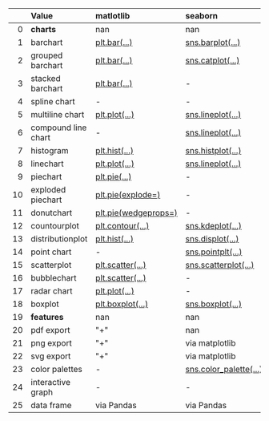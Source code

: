 |    | Value               | matlotlib                                                                                                                                                    | seaborn                                                                                   | bokeh                                                                                                                      | pandas                                                                                                                        |
|---:|:--------------------|:-------------------------------------------------------------------------------------------------------------------------------------------------------------|:------------------------------------------------------------------------------------------|:---------------------------------------------------------------------------------------------------------------------------|:------------------------------------------------------------------------------------------------------------------------------|
|  0 | **charts**          | nan                                                                                                                                                          | nan                                                                                       | nan                                                                                                                        | nan                                                                                                                           |
|  1 | barchart            | [plt.bar(...)](https://matplotlib.org/stable/api/_as_gen/matplotlib.axes.Axes.bar.html#matplotlib.axes.Axes.bar)                                             | [sns.barplot(...)](https://seaborn.pydata.org/generated/seaborn.barplot.html)             | [p.vbar(...)](https://docs.bokeh.org/en/latest/docs/gallery/bar_colors.html)                                               | [df.plot.bar(...)](https://pandas.pydata.org/pandas-docs/stable/reference/api/pandas.DataFrame.plot.bar.html)                 |
|  2 | grouped barchart    | [plt.bar(...)](https://matplotlib.org/stable/gallery/lines_bars_and_markers/barchart.html#sphx-glr-gallery-lines-bars-and-markers-barchart-py)               | [sns.catplot(...)](https://seaborn.pydata.org/examples/grouped_barplot.html)              | -                                                                                                                          | [df.plot.bar(...)](https://pandas.pydata.org/pandas-docs/stable/reference/api/pandas.DataFrame.plot.bar.html)                 |
|  3 | stacked barchart    | [plt.bar(...)](https://matplotlib.org/stable/gallery/lines_bars_and_markers/bar_stacked.html#sphx-glr-gallery-lines-bars-and-markers-bar-stacked-py)         | -                                                                                         | [p.vbar_stack(...)](https://docs.bokeh.org/en/latest/docs/reference/plotting/figure.html#bokeh.plotting.Figure.vbar_stack) | [df.plot.bar(stacked=True)](https://pandas.pydata.org/pandas-docs/stable/reference/api/pandas.DataFrame.plot.bar.html)        |
|  4 | spline chart        | -                                                                                                                                                            | -                                                                                         | -                                                                                                                          | -                                                                                                                             |
|  5 | multiline chart     | [plt.plot(...)](https://matplotlib.org/stable/gallery/text_labels_and_annotations/multiline.html#sphx-glr-gallery-text-labels-and-annotations-multiline-py)  | [sns.lineplot(...)](https://seaborn.pydata.org/generated/seaborn.lineplot.html)           | [p.multi_line(...)](https://docs.bokeh.org/en/latest/docs/reference/plotting/figure.html#bokeh.plotting.Figure.multi_line) | [df.plot.line(...)](https://pandas.pydata.org/pandas-docs/stable/reference/api/pandas.DataFrame.plot.line.html)               |
|  6 | compound line chart | -                                                                                                                                                            | [sns.lineplot(...)](https://seaborn.pydata.org/generated/seaborn.lineplot.html)           | -                                                                                                                          | [df.plot.area(...)](https://pandas.pydata.org/pandas-docs/stable/reference/api/pandas.DataFrame.plot.area.html)               |
|  7 | histogram           | [plt.hist(...)](https://matplotlib.org/stable/api/_as_gen/matplotlib.axes.Axes.hist.html#matplotlib.axes.Axes.hist)                                          | [sns.histplot(...)](https://seaborn.pydata.org/generated/seaborn.histplot.html)           | -                                                                                                                          | [df.plot.hist(...)](https://pandas.pydata.org/pandas-docs/stable/reference/api/pandas.DataFrame.plot.hist.html)               |
|  8 | linechart           | [plt.plot(...)](https://matplotlib.org/stable/api/_as_gen/matplotlib.axes.Axes.plot.html#matplotlib.axes.Axes.plot)                                          | [sns.lineplot(...)](https://seaborn.pydata.org/generated/seaborn.lineplot.html)           | [p.line(...)](https://docs.bokeh.org/en/latest/docs/reference/plotting/figure.html#bokeh.plotting.Figure.line)             | [df.plot.line(...)](https://pandas.pydata.org/pandas-docs/stable/reference/api/pandas.DataFrame.plot.line.html)               |
|  9 | piechart            | [plt.pie(...)](https://matplotlib.org/stable/api/_as_gen/matplotlib.axes.Axes.pie.html)                                                                      | -                                                                                         | [p.wedge(...)](https://docs.bokeh.org/en/latest/docs/reference/plotting/figure.html#bokeh.plotting.Figure.wedge)           | [df.plot.pie(...)](https://pandas.pydata.org/pandas-docs/stable/reference/api/pandas.DataFrame.plot.pie.html)                 |
| 10 | exploded piechart   | [plt.pie(explode=)](https://matplotlib.org/stable/gallery/pie_and_polar_charts/pie_features.html#sphx-glr-gallery-pie-and-polar-charts-pie-features-py)      | -                                                                                         | -                                                                                                                          | -                                                                                                                             |
| 11 | donutchart          | [plt.pie(wedgeprops=)](https://matplotlib.org/stable/gallery/pie_and_polar_charts/nested_pie.html#sphx-glr-gallery-pie-and-polar-charts-nested-pie-py)       | -                                                                                         | [Donut(...)](https://docs.bokeh.org/en/0.10.0/docs/gallery/donut_chart.html)                                               | -                                                                                                                             |
| 12 | countourplot        | [plt.contour(...)](https://matplotlib.org/stable/api/_as_gen/matplotlib.axes.Axes.contour.html#matplotlib.axes.Axes.contour)                                 | [sns.kdeplot(...)](https://seaborn.pydata.org/generated/seaborn.kdeplot.html)             | -                                                                                                                          | -                                                                                                                             |
| 13 | distributionplot    | [plt.hist(...)](https://matplotlib.org/stable/api/_as_gen/matplotlib.axes.Axes.hist.html#matplotlib.axes.Axes.hist)                                          | [sns.displot(...)](https://seaborn.pydata.org/tutorial/distributions.html)                | [Histogram(...)](http://docs.bokeh.org/en/0.12.4/docs/reference/charts.html)                                               | -                                                                                                                             |
| 14 | point chart         | -                                                                                                                                                            | [sns.pointplt(...)](https://seaborn.pydata.org/generated/seaborn.pointplot.html)          | -                                                                                                                          | [df.plot.scatter(...)](https://pandas.pydata.org/pandas-docs/stable/reference/api/pandas.DataFrame.plot.scatter.html)         |
| 15 | scatterplot         | [plt.scatter(...)](https://matplotlib.org/stable/api/_as_gen/matplotlib.axes.Axes.scatter.html#matplotlib.axes.Axes.scatter)                                 | [sns.scatterplot(...)](https://seaborn.pydata.org/generated/seaborn.scatterplot.html)     | [Scatter(...)](http://docs.bokeh.org/en/0.12.4/docs/reference/charts.html)                                                 | [df.plot.scatter(...)](https://pandas.pydata.org/pandas-docs/stable/reference/api/pandas.DataFrame.plot.scatter.html)         |
| 16 | bubblechart         | [plt.scatter(...)](https://matplotlib.org/stable/gallery/lines_bars_and_markers/scatter_demo2.html#sphx-glr-gallery-lines-bars-and-markers-scatter-demo2-py) | -                                                                                         | -                                                                                                                          | [df.plot.scatter(s=...,c=...)](https://pandas.pydata.org/pandas-docs/stable/reference/api/pandas.DataFrame.plot.scatter.html) |
| 17 | radar chart         | [plt.plot(...)](https://matplotlib.org/stable/gallery/specialty_plots/radar_chart.html?highlight=radar)                                                      | -                                                                                         | -                                                                                                                          | -                                                                                                                             |
| 18 | boxplot             | [plt.boxplot(...)](https://matplotlib.org/stable/api/_as_gen/matplotlib.axes.Axes.boxplot.html#matplotlib.axes.Axes.boxplot)                                 | [sns.boxplot(...)](https://seaborn.pydata.org/generated/seaborn.boxplot.html)             | [Boxplot(...)](https://docs.bokeh.org/en/latest/docs/gallery/boxplot.html)                                                 | [df.plot.boxplot(...)](https://pandas.pydata.org/pandas-docs/stable/reference/api/pandas.DataFrame.boxplot.html)              |
| 19 | **features**        | nan                                                                                                                                                          | nan                                                                                       | nan                                                                                                                        | nan                                                                                                                           |
| 20 | pdf export          | "+"                                                                                                                                                          | nan                                                                                       | -                                                                                                                          | nan                                                                                                                           |
| 21 | png export          | "+"                                                                                                                                                          | via matplotlib                                                                            | [export_png(...)](https://docs.bokeh.org/en/latest/docs/user_guide/export.html)                                            | via matplotlib                                                                                                                |
| 22 | svg export          | "+"                                                                                                                                                          | via matplotlib                                                                            | [export_svg(...)](https://docs.bokeh.org/en/latest/docs/user_guide/export.html)                                            | via matplotlib                                                                                                                |
| 23 | color palettes      | -                                                                                                                                                            | [sns.color_palette(...)](https://seaborn.pydata.org/generated/seaborn.color_palette.html) | [Color Palettes](https://docs.bokeh.org/en/latest/docs/reference/palettes.html)                                            | -                                                                                                                             |
| 24 | interactive graph   | -                                                                                                                                                            | -                                                                                         | "+"                                                                                                                        | -                                                                                                                             |
| 25 | data frame          | via Pandas                                                                                                                                                   | via Pandas                                                                                | via Pandas                                                                                                                 | [DataFrame](https://pandas.pydata.org/pandas-docs/stable/reference/frame.html)                                                |
